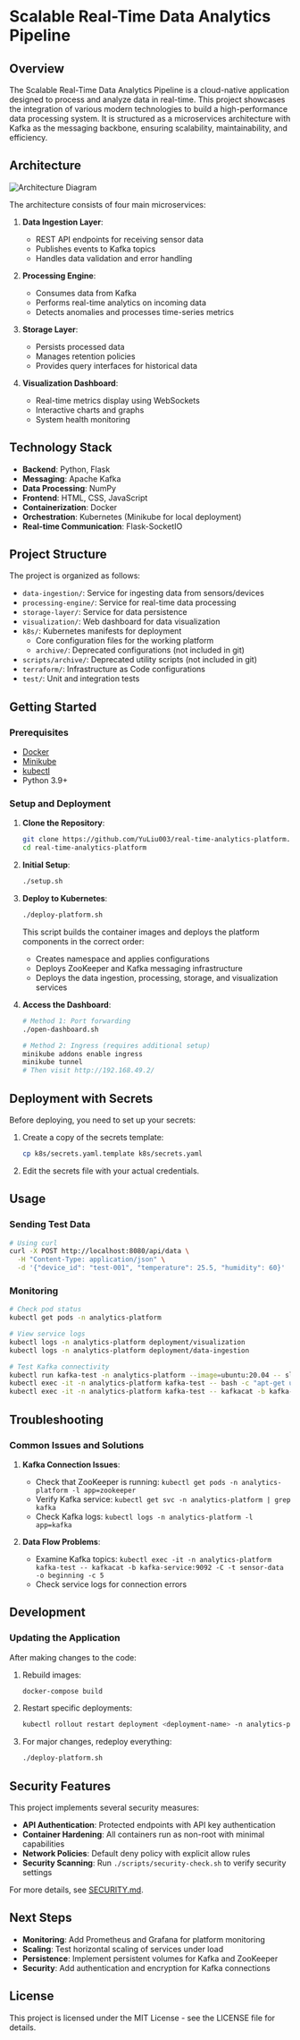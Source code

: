 # Scalable Real-Time Data Analytics Pipeline

## Overview

The Scalable Real-Time Data Analytics Pipeline is a cloud-native application designed to process and analyze data in real-time. This project showcases the integration of various modern technologies to build a high-performance data processing system. It is structured as a microservices architecture with Kafka as the messaging backbone, ensuring scalability, maintainability, and efficiency.

## Architecture

![Architecture Diagram](docs/architecture_diagram.png)

The architecture consists of four main microservices:

1. **Data Ingestion Layer**: 
   - REST API endpoints for receiving sensor data
   - Publishes events to Kafka topics
   - Handles data validation and error handling

2. **Processing Engine**:
   - Consumes data from Kafka
   - Performs real-time analytics on incoming data
   - Detects anomalies and processes time-series metrics

3. **Storage Layer**:
   - Persists processed data
   - Manages retention policies
   - Provides query interfaces for historical data

4. **Visualization Dashboard**:
   - Real-time metrics display using WebSockets
   - Interactive charts and graphs
   - System health monitoring

## Technology Stack

- **Backend**: Python, Flask
- **Messaging**: Apache Kafka
- **Data Processing**: NumPy
- **Frontend**: HTML, CSS, JavaScript
- **Containerization**: Docker
- **Orchestration**: Kubernetes (Minikube for local deployment)
- **Real-time Communication**: Flask-SocketIO

## Project Structure

The project is organized as follows:

- `data-ingestion/`: Service for ingesting data from sensors/devices
- `processing-engine/`: Service for real-time data processing
- `storage-layer/`: Service for data persistence
- `visualization/`: Web dashboard for data visualization
- `k8s/`: Kubernetes manifests for deployment
  - Core configuration files for the working platform
  - `archive/`: Deprecated configurations (not included in git)
- `scripts/archive/`: Deprecated utility scripts (not included in git)
- `terraform/`: Infrastructure as Code configurations
- `test/`: Unit and integration tests

## Getting Started

### Prerequisites

- [Docker](https://docs.docker.com/get-docker/)
- [Minikube](https://minikube.sigs.k8s.io/docs/start/)
- [kubectl](https://kubernetes.io/docs/tasks/tools/)
- Python 3.9+

### Setup and Deployment

1. **Clone the Repository**:
   ```bash
   git clone https://github.com/YuLiu003/real-time-analytics-platform.git
   cd real-time-analytics-platform
   ```

2. **Initial Setup**:
   ```bash
   ./setup.sh
   ```

3. **Deploy to Kubernetes**:
   ```bash
   ./deploy-platform.sh
   ```
   This script builds the container images and deploys the platform components in the correct order:
   - Creates namespace and applies configurations
   - Deploys ZooKeeper and Kafka messaging infrastructure
   - Deploys the data ingestion, processing, storage, and visualization services

4. **Access the Dashboard**:
   ```bash
   # Method 1: Port forwarding
   ./open-dashboard.sh
   
   # Method 2: Ingress (requires additional setup)
   minikube addons enable ingress
   minikube tunnel
   # Then visit http://192.168.49.2/
   ```

## Deployment with Secrets

Before deploying, you need to set up your secrets:

1. Create a copy of the secrets template:
   ```bash
   cp k8s/secrets.yaml.template k8s/secrets.yaml
   ```

2. Edit the secrets file with your actual credentials.

## Usage

### Sending Test Data

```bash
# Using curl
curl -X POST http://localhost:8080/api/data \
  -H "Content-Type: application/json" \
  -d '{"device_id": "test-001", "temperature": 25.5, "humidity": 60}'
```

### Monitoring

```bash
# Check pod status
kubectl get pods -n analytics-platform

# View service logs
kubectl logs -n analytics-platform deployment/visualization
kubectl logs -n analytics-platform deployment/data-ingestion

# Test Kafka connectivity
kubectl run kafka-test -n analytics-platform --image=ubuntu:20.04 -- sleep infinity
kubectl exec -it -n analytics-platform kafka-test -- bash -c "apt-get update && apt-get install -y kafkacat"
kubectl exec -it -n analytics-platform kafka-test -- kafkacat -b kafka-service:9092 -L
```

## Troubleshooting

### Common Issues and Solutions

1. **Kafka Connection Issues**:
   - Check that ZooKeeper is running: `kubectl get pods -n analytics-platform -l app=zookeeper`
   - Verify Kafka service: `kubectl get svc -n analytics-platform | grep kafka`
   - Check Kafka logs: `kubectl logs -n analytics-platform -l app=kafka`

2. **Data Flow Problems**:
   - Examine Kafka topics: `kubectl exec -it -n analytics-platform kafka-test -- kafkacat -b kafka-service:9092 -C -t sensor-data -o beginning -c 5`
   - Check service logs for connection errors

## Development

### Updating the Application

After making changes to the code:

1. Rebuild images:
   ```bash
   docker-compose build
   ```

2. Restart specific deployments:
   ```bash
   kubectl rollout restart deployment <deployment-name> -n analytics-platform
   ```

3. For major changes, redeploy everything:
   ```bash
   ./deploy-platform.sh
   ```

## Security Features

This project implements several security measures:

- **API Authentication**: Protected endpoints with API key authentication
- **Container Hardening**: All containers run as non-root with minimal capabilities
- **Network Policies**: Default deny policy with explicit allow rules
- **Security Scanning**: Run `./scripts/security-check.sh` to verify security settings

For more details, see [SECURITY.md](./SECURITY.md).

## Next Steps

- **Monitoring**: Add Prometheus and Grafana for platform monitoring
- **Scaling**: Test horizontal scaling of services under load
- **Persistence**: Implement persistent volumes for Kafka and ZooKeeper
- **Security**: Add authentication and encryption for Kafka connections

## License

This project is licensed under the MIT License - see the LICENSE file for details.